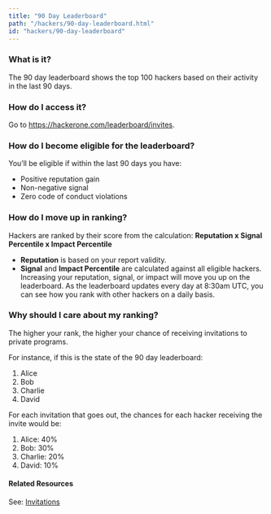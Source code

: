 ```yaml
---
title: "90 Day Leaderboard"
path: "/hackers/90-day-leaderboard.html"
id: "hackers/90-day-leaderboard"
---
```


### What is it?
The 90 day leaderboard shows the top 100 hackers based on their activity in the last 90 days.

### How do I access it?
Go to https://hackerone.com/leaderboard/invites.

### How do I become eligible for the leaderboard?
You’ll be eligible if within the last 90 days you have:
* Positive reputation gain
* Non-negative signal
* Zero code of conduct violations

### How do I move up in ranking?
Hackers are ranked by their score from the calculation:
**Reputation x Signal Percentile x Impact Percentile**

* **Reputation** is based on your report validity.
* **Signal** and **Impact Percentile** are calculated against all eligible hackers.
Increasing your reputation, signal, or impact will move you up on the leaderboard. As the leaderboard updates every day at 8:30am UTC, you can see how you rank with other hackers on a daily basis.

### Why should I care about my ranking?
The higher your rank, the higher your chance of receiving invitations to private programs.

For instance, if this is the state of the 90 day leaderboard:

1. Alice
2. Bob
3. Charlie
4. David

For each invitation that goes out, the chances for each hacker receiving the invite would be:

1. Alice: 40%
2. Bob: 30%
3. Charlie: 20%
4. David: 10%

#### Related Resources
See: [Invitations](invitations.html)
